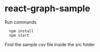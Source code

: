# react-graph-sample

   Run commands 
   
   
      npm install
      npm start
      
      
 Find the sample csv file inside the src folder 
